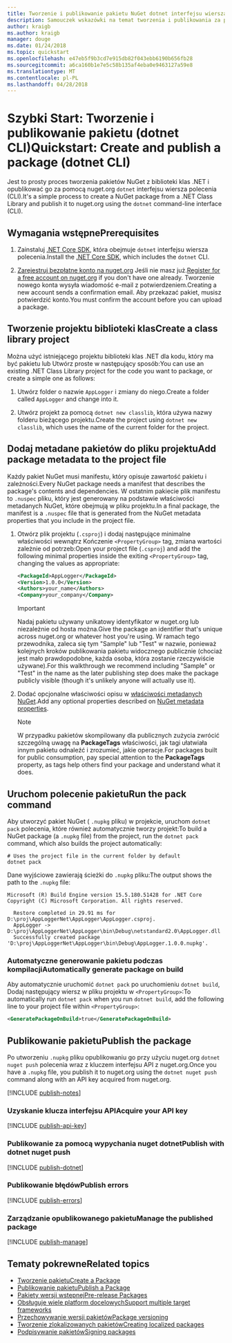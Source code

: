 ```yaml
---
title: Tworzenie i publikowanie pakietu NuGet dotnet interfejsu wiersza polecenia
description: Samouczek wskazówki na temat tworzenia i publikowania za pomocą .NET Core CLI, platformy dotnet pakietu NuGet.
author: kraigb
ms.author: kraigb
manager: douge
ms.date: 01/24/2018
ms.topic: quickstart
ms.openlocfilehash: e47eb5f9b3cd7e915db82f043ebb6190b656fb28
ms.sourcegitcommit: a6ca160b1e7e5c58b135af4eba0e9463127a59e8
ms.translationtype: MT
ms.contentlocale: pl-PL
ms.lasthandoff: 04/28/2018
---
```

# <a name="quickstart-create-and-publish-a-package-dotnet-cli"></a><span data-ttu-id="dccb8-103">Szybki Start: Tworzenie i publikowanie pakietu (dotnet CLI)</span><span class="sxs-lookup"><span data-stu-id="dccb8-103">Quickstart: Create and publish a package (dotnet CLI)</span></span>

<span data-ttu-id="dccb8-104">Jest to prosty proces tworzenia pakietów NuGet z biblioteki klas .NET i opublikować go za pomocą nuget.org `dotnet` interfejsu wiersza polecenia (CLI).</span><span class="sxs-lookup"><span data-stu-id="dccb8-104">It's a simple process to create a NuGet package from a .NET Class Library and publish it to nuget.org using the `dotnet` command-line interface (CLI).</span></span>

## <a name="prerequisites"></a><span data-ttu-id="dccb8-105">Wymagania wstępne</span><span class="sxs-lookup"><span data-stu-id="dccb8-105">Prerequisites</span></span>

1. <span data-ttu-id="dccb8-106">Zainstaluj [.NET Core SDK](https://www.microsoft.com/net/download/), która obejmuje `dotnet` interfejsu wiersza polecenia.</span><span class="sxs-lookup"><span data-stu-id="dccb8-106">Install the [.NET Core SDK](https://www.microsoft.com/net/download/), which includes the `dotnet` CLI.</span></span>

1. <span data-ttu-id="dccb8-107">[Zarejestruj bezpłatne konto na nuget.org](https://www.nuget.org/users/account/LogOn?returnUrl=%2F) Jeśli nie masz już.</span><span class="sxs-lookup"><span data-stu-id="dccb8-107">[Register for a free account on nuget.org](https://www.nuget.org/users/account/LogOn?returnUrl=%2F) if you don't have one already.</span></span> <span data-ttu-id="dccb8-108">Tworzenie nowego konta wysyła wiadomość e-mail z potwierdzeniem.</span><span class="sxs-lookup"><span data-stu-id="dccb8-108">Creating a new account sends a confirmation email.</span></span> <span data-ttu-id="dccb8-109">Aby przekazać pakiet, musisz potwierdzić konto.</span><span class="sxs-lookup"><span data-stu-id="dccb8-109">You must confirm the account before you can upload a package.</span></span>

## <a name="create-a-class-library-project"></a><span data-ttu-id="dccb8-110">Tworzenie projektu biblioteki klas</span><span class="sxs-lookup"><span data-stu-id="dccb8-110">Create a class library project</span></span>

<span data-ttu-id="dccb8-111">Można użyć istniejącego projektu biblioteki klas .NET dla kodu, który ma być pakietu lub Utwórz proste w następujący sposób:</span><span class="sxs-lookup"><span data-stu-id="dccb8-111">You can use an existing .NET Class Library project for the code you want to package, or create a simple one as follows:</span></span>

1. <span data-ttu-id="dccb8-112">Utwórz folder o nazwie `AppLogger` i zmiany do niego.</span><span class="sxs-lookup"><span data-stu-id="dccb8-112">Create a folder called `AppLogger` and change into it.</span></span>

1. <span data-ttu-id="dccb8-113">Utwórz projekt za pomocą `dotnet new classlib`, która używa nazwy folderu bieżącego projektu.</span><span class="sxs-lookup"><span data-stu-id="dccb8-113">Create the project using `dotnet new classlib`, which uses the name of the current folder for the project.</span></span>

## <a name="add-package-metadata-to-the-project-file"></a><span data-ttu-id="dccb8-114">Dodaj metadane pakietów do pliku projektu</span><span class="sxs-lookup"><span data-stu-id="dccb8-114">Add package metadata to the project file</span></span>

<span data-ttu-id="dccb8-115">Każdy pakiet NuGet musi manifestu, który opisuje zawartość pakietu i zależności.</span><span class="sxs-lookup"><span data-stu-id="dccb8-115">Every NuGet package needs a manifest that describes the package's contents and dependencies.</span></span> <span data-ttu-id="dccb8-116">W ostatnim pakiecie plik manifestu to `.nuspec` pliku, który jest generowany na podstawie właściwości metadanych NuGet, które obejmują w pliku projektu.</span><span class="sxs-lookup"><span data-stu-id="dccb8-116">In a final package, the manifest is a `.nuspec` file that is generated from the NuGet metadata properties that you include in the project file.</span></span>

1. <span data-ttu-id="dccb8-117">Otwórz plik projektu (`.csproj`) i dodaj następujące minimalne właściwości wewnątrz Kończenie `<PropertyGroup>` tag, zmiana wartości zależnie od potrzeb:</span><span class="sxs-lookup"><span data-stu-id="dccb8-117">Open your project file (`.csproj`) and add the following minimal properties inside the exiting `<PropertyGroup>` tag, changing the values as appropriate:</span></span>

    ```xml
    <PackageId>AppLogger</PackageId>
    <Version>1.0.0</Version>
    <Authors>your_name</Authors>
    <Company>your_company</Company>
    ```

    > [!Important]
    > <span data-ttu-id="dccb8-118">Nadaj pakietu używany unikatowy identyfikator w nuget.org lub niezależnie od hosta można.</span><span class="sxs-lookup"><span data-stu-id="dccb8-118">Give the package an identifier that's unique across nuget.org or whatever host you're using.</span></span> <span data-ttu-id="dccb8-119">W ramach tego przewodnika, zaleca się tym "Sample" lub "Test" w nazwie, ponieważ kolejnych kroków publikowania pakietu widocznego publicznie (chociaż jest mało prawdopodobne, każda osoba, która zostanie rzeczywiście używane).</span><span class="sxs-lookup"><span data-stu-id="dccb8-119">For this walkthrough we recommend including "Sample" or "Test" in the name as the later publishing step does make the package publicly visible (though it's unlikely anyone will actually use it).</span></span>

1. <span data-ttu-id="dccb8-120">Dodać opcjonalne właściwości opisu w [właściwości metadanych NuGet](/dotnet/core/tools/csproj#nuget-metadata-properties).</span><span class="sxs-lookup"><span data-stu-id="dccb8-120">Add any optional properties described on [NuGet metadata properties](/dotnet/core/tools/csproj#nuget-metadata-properties).</span></span>

    > [!Note]
    > <span data-ttu-id="dccb8-121">W przypadku pakietów skompilowany dla publicznych zużycia zwrócić szczególną uwagę na **PackageTags** właściwości, jak tagi ułatwiała innym pakietu odnaleźć i zrozumieć, jakie operacje.</span><span class="sxs-lookup"><span data-stu-id="dccb8-121">For packages built for public consumption, pay special attention to the **PackageTags** property, as tags help others find your package and understand what it does.</span></span>

## <a name="run-the-pack-command"></a><span data-ttu-id="dccb8-122">Uruchom polecenie pakietu</span><span class="sxs-lookup"><span data-stu-id="dccb8-122">Run the pack command</span></span>

<span data-ttu-id="dccb8-123">Aby utworzyć pakiet NuGet ( `.nupkg` pliku) w projekcie, uruchom `dotnet pack` polecenia, które również automatycznie tworzy projekt:</span><span class="sxs-lookup"><span data-stu-id="dccb8-123">To build a NuGet package (a `.nupkg` file) from the project, run the `dotnet pack` command, which also builds the project automatically:</span></span>

```cli
# Uses the project file in the current folder by default
dotnet pack
```

<span data-ttu-id="dccb8-124">Dane wyjściowe zawierają ścieżki do `.nupkg` pliku:</span><span class="sxs-lookup"><span data-stu-id="dccb8-124">The output shows the path to the `.nupkg` file:</span></span>

```output
Microsoft (R) Build Engine version 15.5.180.51428 for .NET Core
Copyright (C) Microsoft Corporation. All rights reserved.

  Restore completed in 29.91 ms for D:\proj\AppLoggerNet\AppLogger\AppLogger.csproj.
  AppLogger -> D:\proj\AppLoggerNet\AppLogger\bin\Debug\netstandard2.0\AppLogger.dll
  Successfully created package 'D:\proj\AppLoggerNet\AppLogger\bin\Debug\AppLogger.1.0.0.nupkg'.
```

### <a name="automatically-generate-package-on-build"></a><span data-ttu-id="dccb8-125">Automatyczne generowanie pakietu podczas kompilacji</span><span class="sxs-lookup"><span data-stu-id="dccb8-125">Automatically generate package on build</span></span>

<span data-ttu-id="dccb8-126">Aby automatycznie uruchomić `dotnet pack` po uruchomieniu `dotnet build`, Dodaj następujący wiersz w pliku projektu w `<PropertyGroup>`:</span><span class="sxs-lookup"><span data-stu-id="dccb8-126">To automatically run `dotnet pack` when you run `dotnet build`, add the following line to your project file within `<PropertyGroup>`:</span></span>

```xml
<GeneratePackageOnBuild>true</GeneratePackageOnBuild>
```

## <a name="publish-the-package"></a><span data-ttu-id="dccb8-127">Publikowanie pakietu</span><span class="sxs-lookup"><span data-stu-id="dccb8-127">Publish the package</span></span>

<span data-ttu-id="dccb8-128">Po utworzeniu `.nupkg` pliku opublikowaniu go przy użyciu nuget.org `dotnet nuget push` polecenia wraz z kluczem interfejsu API z nuget.org.</span><span class="sxs-lookup"><span data-stu-id="dccb8-128">Once you have a `.nupkg` file, you publish it to nuget.org using the `dotnet nuget push` command along with an API key acquired from nuget.org.</span></span>

[!INCLUDE [publish-notes](includes/publish-notes.md)]

### <a name="acquire-your-api-key"></a><span data-ttu-id="dccb8-129">Uzyskanie klucza interfejsu API</span><span class="sxs-lookup"><span data-stu-id="dccb8-129">Acquire your API key</span></span>

[!INCLUDE [publish-api-key](includes/publish-api-key.md)]

### <a name="publish-with-dotnet-nuget-push"></a><span data-ttu-id="dccb8-130">Publikowanie za pomocą wypychania nuget dotnet</span><span class="sxs-lookup"><span data-stu-id="dccb8-130">Publish with dotnet nuget push</span></span>

[!INCLUDE [publish-dotnet](includes/publish-dotnet.md)]

### <a name="publish-errors"></a><span data-ttu-id="dccb8-131">Publikowanie błędów</span><span class="sxs-lookup"><span data-stu-id="dccb8-131">Publish errors</span></span>

[!INCLUDE [publish-errors](includes/publish-errors.md)]

### <a name="manage-the-published-package"></a><span data-ttu-id="dccb8-132">Zarządzanie opublikowanego pakietu</span><span class="sxs-lookup"><span data-stu-id="dccb8-132">Manage the published package</span></span>

[!INCLUDE [publish-manage](includes/publish-manage.md)]

## <a name="related-topics"></a><span data-ttu-id="dccb8-133">Tematy pokrewne</span><span class="sxs-lookup"><span data-stu-id="dccb8-133">Related topics</span></span>

- [<span data-ttu-id="dccb8-134">Tworzenie pakietu</span><span class="sxs-lookup"><span data-stu-id="dccb8-134">Create a Package</span></span>](../create-packages/creating-a-package.md)
- [<span data-ttu-id="dccb8-135">Publikowanie pakietu</span><span class="sxs-lookup"><span data-stu-id="dccb8-135">Publish a Package</span></span>](../create-packages/publish-a-package.md)
- [<span data-ttu-id="dccb8-136">Pakiety wersji wstępnej</span><span class="sxs-lookup"><span data-stu-id="dccb8-136">Pre-release Packages</span></span>](../create-packages/Prerelease-Packages.md)
- [<span data-ttu-id="dccb8-137">Obsługuje wiele platform docelowych</span><span class="sxs-lookup"><span data-stu-id="dccb8-137">Support multiple target frameworks</span></span>](../create-packages/supporting-multiple-target-frameworks.md)
- [<span data-ttu-id="dccb8-138">Przechowywanie wersji pakietów</span><span class="sxs-lookup"><span data-stu-id="dccb8-138">Package versioning</span></span>](../reference/package-versioning.md)
- [<span data-ttu-id="dccb8-139">Tworzenie zlokalizowanych pakietów</span><span class="sxs-lookup"><span data-stu-id="dccb8-139">Creating localized packages</span></span>](../create-packages/creating-localized-packages.md)
- [<span data-ttu-id="dccb8-140">Podpisywanie pakietów</span><span class="sxs-lookup"><span data-stu-id="dccb8-140">Signing packages</span></span>](../create-packages/Sign-a-package.md)
